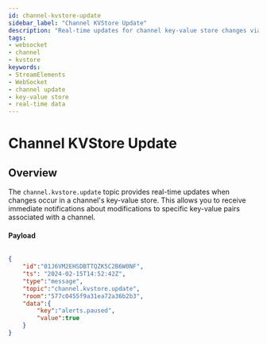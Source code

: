 ```yaml
---
id: channel-kvstore-update
sidebar_label: "Channel KVStore Update"
description: "Real-time updates for channel key-value store changes via WebSocket"
tags:
- websocket
- channel
- kvstore
keywords:
- StreamElements
- WebSocket
- channel update
- key-value store
- real-time data
---
```


# Channel KVStore Update

## Overview

The `channel.kvstore.update` topic provides real-time updates when changes occur in a channel's key-value store. This allows you to receive immediate notifications about modifications to specific key-value pairs associated with a channel.

#### Payload

```json

{
    "id":"01J6VM2EHSDBTTQZK5C2B6W0NF",
    "ts": "2024-02-15T14:52:42Z",
    "type":"message",
    "topic":"channel.kvstore.update",
    "room":"577c0455f9a31ea72a36b2b3",
    "data":{
        "key":"alerts.paused",
        "value":true
    }
}
```
